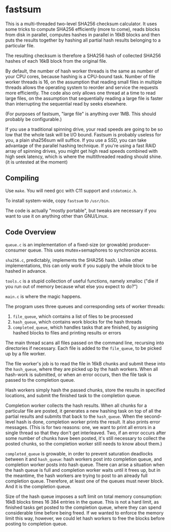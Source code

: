 fastsum
=======

This is a multi-threaded two-level SHA256 checksum calculator. It uses some tricks to compute
SHA256 efficiently (more to come), reads blocks from disk in parallel, computes
hashes in parallel in 16kB blocks and then puts the results together by hashing
all partial hash results belonging to a particular file.

The resulting checksum is therefore a SHA256 hash of collected SHA256 hashes of each 16kB block
from the original file.

By default, the number of hash worker threads is the same as number of your CPU cores,
because hashing is a CPU-bound task. Number of file worker threads is 16,
on the assumption that reading small files in multiple threads allows the operating
system to reorder and service the requests more efficiently. The code also only allows
one thread at a time to read large files, on the assumption that sequentially reading
a large file is faster than interrupting the sequential read by seeks elsewhere.

(For purposes of fastsum, "large file" is anything over 1MB. This should probably
be configurable.)

If you use a traditional spinning drive, your read speeds are going to be so low that
the whole task will be I/O bound. Fastsum is probably useless for you, a plain sha256sum
will suffice. If you use a SSD, you can take advantage of the parallel hashing technique.
If you're using a fast RAID array of spinning drives, you might get high read speeds
combined with high seek latency, which is where the multithreaded reading should shine.
(it is untested at the moment)


Compiling
---------

Use `make`. You will need gcc with C11 support and `stdatomic.h`.

To install system-wide, copy `fastsum` to `/usr/bin`.

The code is actually "mostly portable", but tweaks are necessary if you want to use it
on anything other than GNU/Linux.


Code Overview
-------------

`queue.c` is an implementation of a fixed-size (or growable) producer-consumer queue.
This uses mutex+semaphores to synchronize access.

`sha256.c`, predictably, implements the SHA256 hash. Unlike other implementations,
this can only work if you supply the whole block to be hashed in advance.

`tools.c` is a stupid collection of useful functions, namely xmalloc ("die if you run
out of memory because what else you expect to do?")

`main.c` is where the magic happens.

The program uses three queues and corresponding sets of worker threads:

1. `file_queue`, which contains a list of files to be processed
2. `hash_queue`, which contains work blocks for the hash threads
3. `completed_queue`, which handles tasks that are finished, by assigning hashed blocks
   to files and printing results or errors

The main thread scans all files passed on the command line, recursing into directories
if necessary. Each file is added to the `file_queue`, to be picked up by a file worker.

The file worker's job is to read the file in 16kB chunks and submit these into the
`hash_queue`, where they are picked up by the hash workers. When all hash-work is
submitted, or when an error occurs, then the file task is passed to the completion queue.

Hash workers simply hash the passed chunks, store the results in specified locations,
and submit the finished task to the completion queue.

Completion worker collects the hash results. When all chunks for a particular file
are posted, it generates a new hashing task on top of all the partial results
and submits that back to the `hash_queue`. When the second-level hash is done,
completion worker prints the result. It also prints error messages. (This is for
two reasons: one, we want to print all errors in a single thread so that they don't
get interleaved. Two, if an error occurs after some number of chunks have been posted,
it's still necessary to collect the posted chunks, so the completion worker still
needs to know about them.)

`completed_queue` is growable, in order to prevent saturation deadlocks between it
and `hash_queue`: hash workers post into completion queue, and completion worker
posts into hash queue. There can arise a situation when the hash queue is full
and completion worker waits until it frees up, but in the meantime, the hash workers
are trying to post to an already full completion queue. Therefore, at least one
of the queues must never block. And it is the completion queue.

Size of the hash queue imposes a soft limit on total memory consumption: 16kB blocks
times 16 384 entries in the queue. This is not a hard limit, as finished tasks
get posted to the completion queue, where they can spend considerable time before
being freed. If we wanted to enforce the memory limit this way, however, we could let
hash workers to free the blocks before posting to completion queue.
